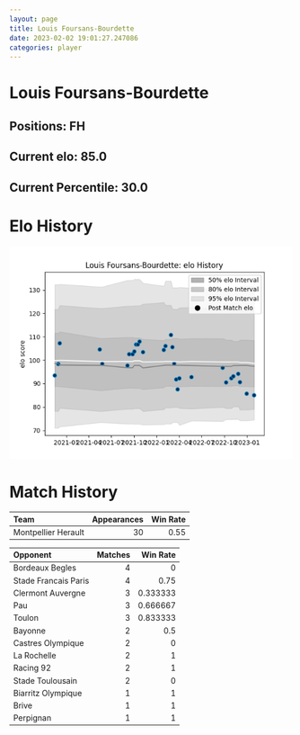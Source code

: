 ```yaml
---  
layout: page  
title: Louis Foursans-Bourdette  
date: 2023-02-02 19:01:27.247086  
categories: player  
---
```

# Louis Foursans-Bourdette

## Positions: FH

## Current elo: 85.0

## Current Percentile: 30.0

# Elo History


![elo history](history_LouisFoursans-Bourdette.png)
# Match History


| Team                |   Appearances |   Win Rate |
|:--------------------|--------------:|-----------:|
| Montpellier Herault |            30 |       0.55 |

| Opponent             |   Matches |   Win Rate |
|:---------------------|----------:|-----------:|
| Bordeaux Begles      |         4 |   0        |
| Stade Francais Paris |         4 |   0.75     |
| Clermont Auvergne    |         3 |   0.333333 |
| Pau                  |         3 |   0.666667 |
| Toulon               |         3 |   0.833333 |
| Bayonne              |         2 |   0.5      |
| Castres Olympique    |         2 |   0        |
| La Rochelle          |         2 |   1        |
| Racing 92            |         2 |   1        |
| Stade Toulousain     |         2 |   0        |
| Biarritz Olympique   |         1 |   1        |
| Brive                |         1 |   1        |
| Perpignan            |         1 |   1        |